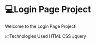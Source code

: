 # 💻Login Page Project
<p>Welcome to the Login Page Project!</p>

 📈Technologies Used
HTML
 CSS
Jquery
